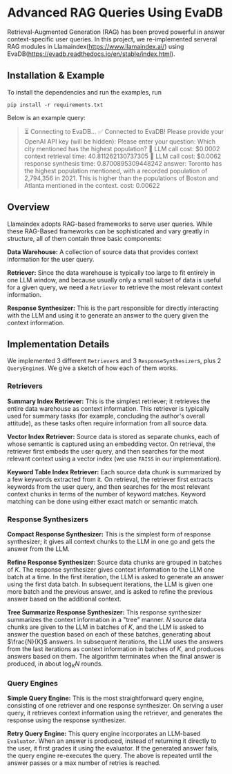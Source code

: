 # Advanced RAG Queries Using EvaDB

Retrieval-Augmented Generation (RAG) has been proved powerful in answer context-specific user queries. In this project, we re-implemented serveral RAG modules in Llamaindex(https://www.llamaindex.ai/) using EvaDB(https://evadb.readthedocs.io/en/stable/index.html).

## Installation & Example

To install the dependencies and run the examples, run
```
pip install -r requirements.txt
```

Below is an example query:

> ⏳ Connecting to EvaDB...
> ✅ Connected to EvaDB!
> Please provide your OpenAI API key (will be hidden): 
> Please enter your question: Which city mentioned has the highest population?
> 🤑 LLM call cost: $0.0002
> context retrieval time: 40.811262130737305
> 🤑 LLM call cost: $0.0062
> response synthesis time: 0.8700895309448242
> answer: Toronto has the highest population mentioned, with a recorded population of 2,794,356 in 2021. This is higher than the populations of Boston and Atlanta mentioned in the context.
> cost: 0.00622

## Overview

Llamaindex adopts RAG-based frameworks to serve user queries. While these RAG-Based frameworks can be sophisticated and vary greatly in structure, all of them contain three basic components:

**Data Warehouse:** A collection of source data that provides context information for the user query.

**Retriever:** Since the data warehouse is typically too large to fit entirely in one LLM window, and because usually only a small subset of data is useful for a given query, we need a `Retriever` to retrieve the most relevant context information.

**Response Synthesizer:** This is the part responsible for directly interacting with the LLM and using it to generate an answer to the query given the context information.

## Implementation Details

We implemented 3 different `Retriever`s and 3 `ResponseSynthesizer`s, plus 2 `QueryEngine`s. We give a sketch of how each of them works.

### Retrievers

**Summary Index Retriever:** This is the simplest retriever; it retrieves the entire data warehouse as context information. This retriever is typically used for summary tasks (for example, concluding the author's overall attitude), as these tasks often require information from all source data.

**Vector Index Retriever:** Source data is stored as separate chunks, each of whose semantic is captured using an embedding vector. On retrieval, the retriever first embeds the user query, and then searches for the most relevant context using a vector index (we use `FAISS` in our implementation).

**Keyword Table Index Retriever:** Each source data chunk is summarized by a few keywords extracted from it. On retrieval, the retriever first extracts keywords from the user query, and then searches for the most relevant context chunks in terms of the number of keyword matches. Keyword matching can be done using either exact match or semantic match.

### Response Synthesizers

**Compact Response Synthesizer:** This is the simplest form of response synthesizer; it gives all context chunks to the LLM in one go and gets the answer from the LLM.

**Refine Response Synthesizer:** Source data chunks are grouped in batches of $K$. The response synthesizer gives context information to the LLM one batch at a time. In the first iteration, the LLM is asked to generate an answer using the first data batch. In subsequent iterations, the LLM is given one more batch and the previous answer, and is asked to refine the previous answer based on the additional context.

**Tree Summarize Response Synthesizer:** This response synthesizer summarizes the context information in a "tree" manner. $N$ source data chunks are given to the LLM in batches of $K$, and the LLM is asked to answer the question based on each of these batches, generating about $\frac{N}{K}$ answers. In subsequent iterations, the LLM uses the answers from the last iterations as context information in batches of $K$, and produces answers based on them. The algorithm terminates when the final answer is produced, in about $\log_K N$ rounds.

### Query Engines

**Simple Query Engine:** This is the most straightforward query engine, consisting of one retriever and one response synthesizer. On serving a user query, it retrieves context information using the retriever, and generates the response using the response synthesizer.

**Retry Query Engine:** This query engine incorporates an LLM-based `Evaluator`. When an answer is produced, instead of returning it directly to the user, it first grades it using the evaluator. If the generated answer fails, the query engine re-executes the query. The above is repeated until the answer passes or a max number of retries is reached.